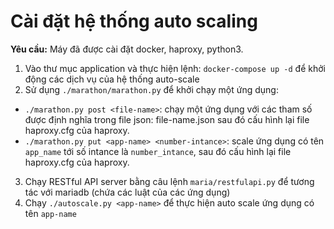 # Cài đặt hệ thống auto scaling
**Yêu cầu:** Máy đã được cài đặt docker, haproxy, python3.
1. Vào thư mục application và thực hiện lệnh: `docker-compose up -d` để khởi động các dịch vụ của hệ thống auto-scale
2. Sử dụng `./marathon/marathon.py` để khởi chạy một ứng dụng:
- `./marathon.py post <file-name>`: chạy một ứng dụng với các tham số được định nghĩa trong file json: file-name.json sau đó cấu hình lại file haproxy.cfg của haproxy.
- `./marathon.py put <app-name> <number-intance>`: scale ứng dụng có tên `app_name` tới số intance là `number_intance`, sau đó cấu hình lại file haproxy.cfg của haproxy.
3. Chạy RESTful API server bằng câu lệnh `maria/restfulapi.py` để tương tác với mariadb (chứa các luật của các ứng dụng)
4. Chạy `./autoscale.py <app-name>` để thực hiện auto scale ứng dụng có tên `app-name`
